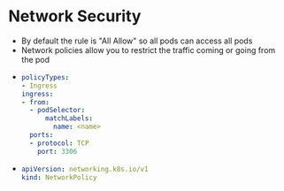 # Network Security

- By default the rule is "All Allow" so all pods can access all pods
- Network policies allow you to restrict the traffic coming or going from the pod
- 
  ```yaml
  policyTypes:
  - Ingress
  ingress:
  - from:
    - podSelector:
        matchLabels:
          name: <name>
    ports:
    - protocol: TCP
      port: 3306
  ```
- 
  ```yaml
  apiVersion: networking.k8s.io/v1
  kind: NetworkPolicy
  ```